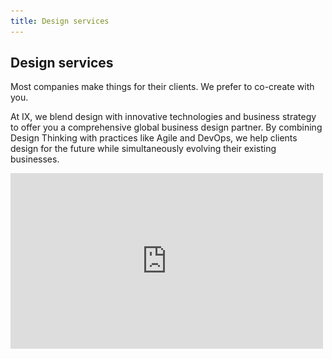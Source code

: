 ```yaml
---
title: Design services
---
```


<grid background="gray-80">
<column lg="5">

## **Design services**

Most companies make things for their clients. We prefer to co-create with you.

At IX, we blend design with innovative technologies and business strategy to offer you a comprehensive global business design partner. By combining Design Thinking with practices like Agile and DevOps, we help clients design for the future while simultaneously evolving their existing businesses.

</column>
<column lg="9" offset_lg="2">

<iframe src="https://player.vimeo.com/video/293453905?title=0&byline=0&portrait=0?color=ff0000" width="500" height="281" frameborder="0" webkitallowfullscreen mozallowfullscreen allowfullscreen />

</column>
</grid>
<grid background="gray-10">
<column lg="10">

<p size="xl">By combining Design Thinking with practices like Agile and DevOps, we help clients design for the future while simultaneously evolving their existing businesses. Our work focuses on three foundational areas of client success.</p>

</column>
</grid>
<grid background="gray-10">
<column lg="16">

<hr>

</column>
<column lg="4">

### 01

</column>
<column lg="4">

## Creating future-shaping experiences

</column>
<column lg="7" offset_lg="4">

Customers and employees are won and lost by the quality of your experience, not by the promises you make. By blending analytics, design and development, we help you create authentic interactions that drive meaningful business impact.

</column>
<column lg="4" offset_lg="1">

> Branding and communications <br>Experience strategy & design <br>Content strategy and production

</column>
<column lg="6" offset_lg="4">

<img src="https://via.placeholder.com/800.png/ccc/ccc">

</column>
<column lg="6">

<img src="https://via.placeholder.com/800.png/ccc/ccc">

</column>
</grid>
<grid background="gray-10">
<column lg="4">

### 02

</column>
<column lg="4">

## Designing progressive digital strategies

</column>
<column lg="7" offset_lg="4">

A business strategy that fails to account for the constantly changing needs and behaviors of its customers isn’t much of a strategy at all. We forge versatile, enduring strategies by reimagining how an organization innovates, operates, and engages with its environment, employees, customers, and partners.


</column>
<column lg="4" offset_lg="1">

> Digital reinvention<br>Business and talent transformation<br>Responsive operating models

</column>
<column lg="8" offset_lg="4">

<img src="https://via.placeholder.com/800x500.png/ccc/ccc">

</column>
<column lg="4">

<img src="https://via.placeholder.com/800x450.png/ccc/ccc">

</column>
</grid>
<grid background="gray-10">
<column lg="4">

### 03

</column>
<column lg="4">

## Putting customer platforms to work

</column>
<column lg="7" offset_lg="4">

In today’s world, people expect consistent, cohesive experiences at every touchpoint. Our insight-led strategy will help you do just that, providing a full range of “Consult to Operate’” services across stores, web, mobile and support channels to help you create a seamless end-to-end experience for your clients and customers.

</column>
<column lg="4" offset_lg="1">

> Marketing operations<br>Omni-channel commerce<br>Customer relationship management (CRM)

</column>
<column lg="12" offset_lg="4">

<img src="https://via.placeholder.com/1500x700.png/ccc/ccc">

</column>
</grid>

<tile
  size="md"
  background="#E7E7E7"
  title="Learn how you can 
partner with us to build
better business."
  name="IBM iX">
  <img src="images/Image_2.png" alt="Geometric shapes"/>
</tile>

<grid background="gray-10">
<column lg="8">

<h3>Keep exploring<br>our approach</h3>

</column>
<column lg="4">

![](images/Image_3.png)

<p size="sm"><br><strong>Design Philosophy</strong><br>
The beliefs behind everything we do. Design is about moving people forward, both emotionally and functionally.<br>
<a href="/approach/design-thinking">Learn more</a></p>

</column>
<column lg="4">

![](images/Image_4.png)
<p size="sm"><br><strong>Design Thinking</strong><br>
Get familiar with how to apply the framework that drives how we think and work every day. <br><a href="/approach/design-services">Learn more</a></p>

</column>
</grid>
